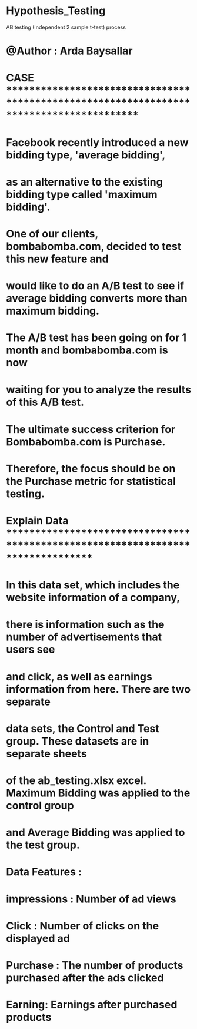 # Hypothesis_Testing
AB testing (Independent 2 sample t-test) process

# @Author : Arda Baysallar

# CASE ***************************************************************************************
# Facebook recently introduced a new bidding type, 'average bidding',
# as an alternative to the existing bidding type called 'maximum bidding'.
# One of our clients, bombabomba.com, decided to test this new feature and
# would like to do an A/B test to see if average bidding converts more than maximum bidding.
# The A/B test has been going on for 1 month and bombabomba.com is now
# waiting for you to analyze the results of this A/B test.
# The ultimate success criterion for Bombabomba.com is Purchase.
# Therefore, the focus should be on the Purchase metric for statistical testing.


# Explain Data *******************************************************************************
# In this data set, which includes the website information of a company,
# there is information such as the number of advertisements that users see
# and click, as well as earnings information from here. There are two separate
# data sets, the Control and Test group. These datasets are in separate sheets
# of the ab_testing.xlsx excel. Maximum Bidding was applied to the control group
# and Average Bidding was applied to the test group.


# Data Features :
# impressions : Number of ad views
# Click : Number of clicks on the displayed ad
# Purchase : The number of products purchased after the ads clicked
# Earning: Earnings after purchased products


